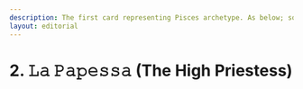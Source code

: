 ```yaml
---
description: The first card representing Pisces archetype. As below; so above.
layout: editorial
---
```


# 2. 𝙻𝚊 𝙿𝚊𝚙𝚎𝚜𝚜𝚊 (The High Priestess)

_<mark style="color:purple;"></mark>_
